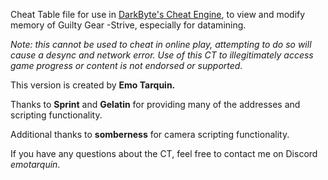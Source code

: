 Cheat Table file for use in [DarkByte's Cheat Engine](https://www.cheatengine.org/), to view and modify memory of Guilty Gear -Strive, especially for datamining.

_Note: this cannot be used to cheat in online play, attempting to do so will cause a desync and network error. Use of this CT to illegitimately access game progress or content is not endorsed or supported._

This version is created by **Emo Tarquin.**

Thanks to **Sprint** and **Gelatin** for providing many of the addresses and scripting functionality.

Additional thanks to **somberness** for camera scripting functionality.

If you have any questions about the CT, feel free to contact me on Discord _emotarquin_.

